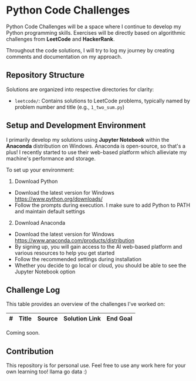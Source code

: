 # Python Code Challenges

Python Code Challenges will be a space where I continue to develop my Python programming skills. Exercises will be directly based on algorithmic challenges from **LeetCode** and **HackerRank**.

Throughout the code solutions, I will try to log my journey by creating comments and documentation on my approach.

## Repository Structure

Solutions are organized into respective directories for clarity:

* `leetcode/`: Contains solutions to LeetCode problems, typically named by problem number and title (e.g., `1_two_sum.py`)

## Setup and Development Environment

I primarily develop my solutions using **Jupyter Notebook** within the **Anaconda** distribution on Windows. Anaconda is open-source, so that's a plus! I recently started to use their web-based platform which allieviate my machine's performance and storage.

To set up your environment:

1. Download Python

- Download the latest version for Windows https://www.python.org/downloads/
- Follow the prompts during execution. I make sure to add Python to PATH and maintain default settings

2. Download Anaconda

- Download the latest version for Windows https://www.anaconda.com/products/distribution 
- By signing up, you will gain access to the AI web-based platform and various resources to help you get started
- Follow the recommended settings during installation
- Whether you decide to go local or cloud, you should be able to see the Jupyter Notebook option

## Challenge Log

This table provides an overview of the challenges I've worked on:

| # | Title | Source | Solution Link | End Goal | 
 | ----- | ----- | ----- | ----- | ----- | 
 
 Coming soon.

 ## Contribution

This repository is for personal use. Feel free to use any work here for your own learning too! llama go data :)